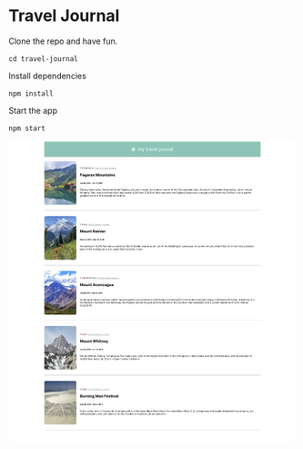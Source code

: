 # Travel Journal

Clone the repo and have fun.


```
cd travel-journal
```
Install dependencies
```
npm install
```
Start the app
```
npm start
```

![Travel Journal](./src/images/screenshot.png)
